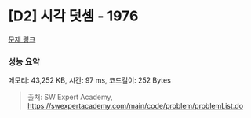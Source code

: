 # [D2] 시각 덧셈 - 1976 

[문제 링크](https://swexpertacademy.com/main/code/problem/problemDetail.do?contestProbId=AV5PttaaAZIDFAUq) 

### 성능 요약

메모리: 43,252 KB, 시간: 97 ms, 코드길이: 252 Bytes



> 출처: SW Expert Academy, https://swexpertacademy.com/main/code/problem/problemList.do